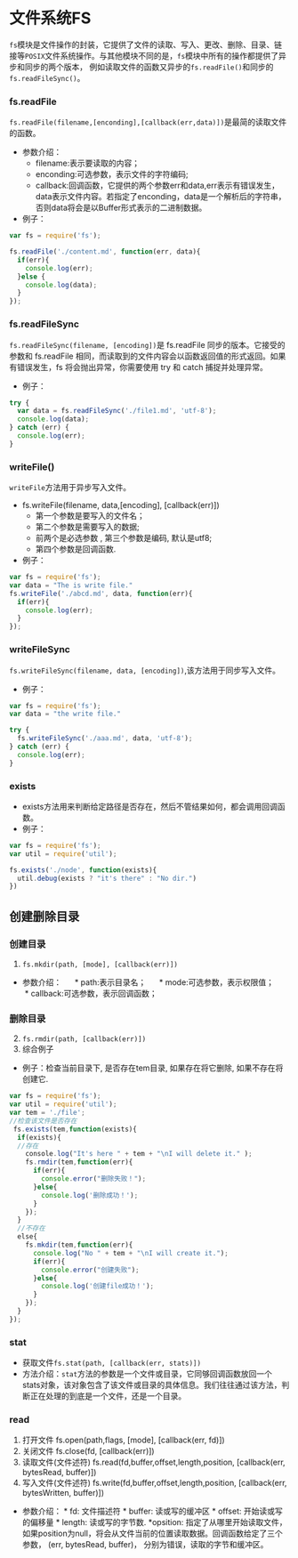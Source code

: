 # 文件系统FS
`fs`模块是文件操作的封装，它提供了文件的读取、写入、更改、删除、目录、链接等`POSIX`文件系统操作。与其他模块不同的是，`fs`模块中所有的操作都提供了异步和同步的两个版本，
例如读取文件的函数又异步的`fs.readFile()`和同步的`fs.readFileSync()`。
### fs.readFile
`fs.readFile(filename,[enconding],[callback(err,data)])`是最简的读取文件的函数。
* 参数介绍：
    * filename:表示要读取的内容；
    * enconding:可选参数，表示文件的字符编码;
    * callback:回调函数，它提供的两个参数err和data,err表示有错误发生，data表示文件内容。若指定了enconding，data是一个解析后的字符串，否则data将会是以Buffer形式表示的二进制数据。
* 例子：
```js
var fs = require('fs');

fs.readFile('./content.md', function(err, data){
  if(err){
    console.log(err);
  }else {
    console.log(data);
  }
});
```
### fs.readFileSync
`fs.readFileSync(filename, [encoding])`是 fs.readFile 同步的版本。它接受的参数和 fs.readFile 相同，而读取到的文件内容会以函数返回值的形式返回。如果有错误发生，fs 将会抛出异常，你需要使用 try 和 catch 捕捉并处理异常。
* 例子：
```js
try {
  var data = fs.readFileSync('./file1.md', 'utf-8');
  console.log(data);
} catch (err) {
  console.log(err);
}
```
### writeFile()
`writeFile`方法用于异步写入文件。  
* fs.writeFile(filename, data,[encoding], [callback(err)])
    * 第一个参数是要写入的文件名；
    * 第二个参数是需要写入的数据;
    * 前两个是必选参数 , 第三个参数是编码, 默认是utf8;
    * 第四个参数是回调函数.
* 例子：
```js
var fs = require('fs');
var data = "The is write file."
fs.writeFile('./abcd.md', data, function(err){
  if(err){
    console.log(err);
  }
});
```
### writeFileSync
`fs.writeFileSync(filename, data, [encoding])`,该方法用于同步写入文件。
* 例子：
```js
var fs = require('fs');
var data = "the write file."

try {
  fs.writeFileSync('./aaa.md', data, 'utf-8');
} catch (err) {
  console.log(err);
}
```
### exists
* exists方法用来判断给定路径是否存在，然后不管结果如何，都会调用回调函数。
* 例子：
```js
var fs = require('fs');
var util = require('util');

fs.exists('./node', function(exists){
  util.debug(exists ? "it's there" : "No dir.")
})
```
## 创建删除目录
### 创建目录
1. `fs.mkdir(path, [mode], [callback(err)])`
* 参数介绍：
      * path:表示目录名；
      * mode:可选参数，表示权限值；
      * callback:可选参数，表示回调函数；
### 删除目录
2. `fs.rmdir(path, [callback(err)])`  
3. 综合例子
* 例子：检查当前目录下, 是否存在tem目录, 如果存在将它删除, 如果不存在将创建它.
```js
var fs = require('fs');
var util = require('util');
var tem = './file';
//检查该文件是否存在
 fs.exists(tem,function(exists){
  if(exists){
  //存在
    console.log("It's here " + tem + "\nI will delete it." );
    fs.rmdir(tem,function(err){
      if(err){
        console.error("删除失败！");
      }else{
        console.log('删除成功！');
      }
    });
  }
  //不存在
  else{
    fs.mkdir(tem,function(err){
      console.log("No " + tem + "\nI will create it.");
      if(err){
        console.error("创建失败");
      }else{
        console.log('创建file成功！');
      }
    });
  }
});

```
### stat
* 获取文件`fs.stat(path, [callback(err, stats)])`
* 方法介绍：`stat`方法的参数是一个文件或目录，它同够回调函数放回一个stats对象，该对象包含了该文件或目录的具体信息。我们往往通过该方法，判断正在处理的到底是一个文件，还是一个目录。
### read
1. 打开文件 fs.open(path,flags, [mode], [callback(err, fd)])
2. 关闭文件 fs.close(fd, [callback(err)])
3. 读取文件(文件述符) fs.read(fd,buffer,offset,length,position, [callback(err, bytesRead, buffer)])
4. 写入文件(文件述符) fs.write(fd,buffer,offset,length,position, [callback(err, bytesWritten, buffer)])
* 参数介绍：
      * fd: 文件描述符
      * buffer: 读或写的缓冲区
      * offset: 开始读或写的偏移量
      * length: 读或写的字节数.
      *opsition: 指定了从哪里开始读取文件，如果position为null，将会从文件当前的位置读取数据。回调函数给定了三个参数， (err, bytesRead, buffer)， 分别为错误，读取的字节和缓冲区。
      


